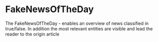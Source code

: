 # FakeNewsOfTheDay
The FakeNewsOfTheDay - enables an overview of news classified in true/false. In addition the most relevant entities are visible and lead the reader to the origin article
